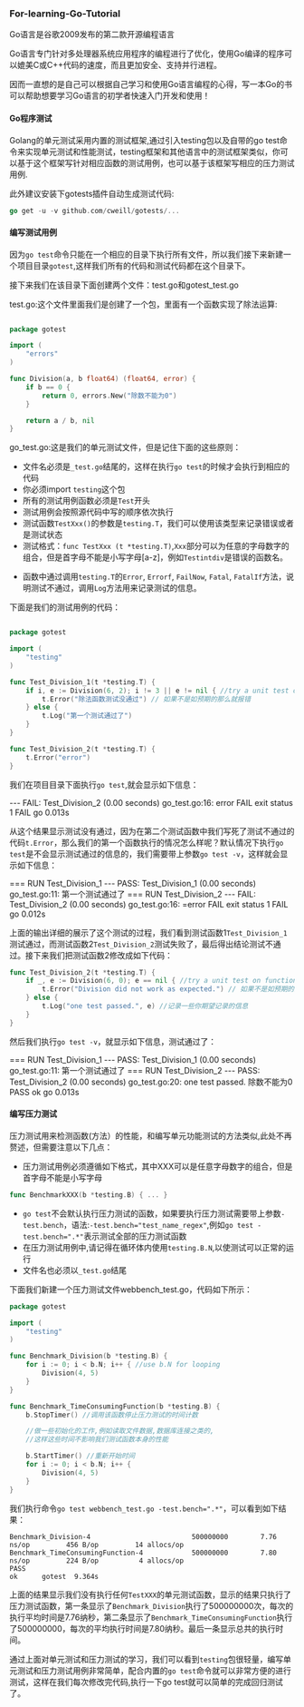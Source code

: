 ### For-learning-Go-Tutorial
Go语言是谷歌2009发布的第二款开源编程语言

Go语言专门针对多处理器系统应用程序的编程进行了优化，使用Go编译的程序可以媲美C或C++代码的速度，而且更加安全、支持并行进程。

因而一直想的是自己可以根据自己学习和使用Go语言编程的心得，写一本Go的书可以帮助想要学习Go语言的初学者快速入门开发和使用！

#### Go程序测试

Golang的单元测试采用内置的测试框架,通过引入testing包以及自带的go test命令来实现单元测试和性能测试，testing框架和其他语言中的测试框架类似，你可以基于这个框架写针对相应函数的测试用例，也可以基于该框架写相应的压力测试用例.

此外建议安装下gotests插件自动生成测试代码:
```go
go get -u -v github.com/cweill/gotests/...
```
#### 编写测试用例
因为`go test`命令只能在一个相应的目录下执行所有文件，所以我们接下来新建一个项目目录`gotest`,这样我们所有的代码和测试代码都在这个目录下。

接下来我们在该目录下面创建两个文件：test.go和gotest_test.go

test.go:这个文件里面我们是创建了一个包，里面有一个函数实现了除法运算:

```Go

package gotest

import (
	"errors"
)

func Division(a, b float64) (float64, error) {
	if b == 0 {
		return 0, errors.New("除数不能为0")
	}

	return a / b, nil
}

```

go_test.go:这是我们的单元测试文件，但是记住下面的这些原则：

* 文件名必须是`_test.go`结尾的，这样在执行`go test`的时候才会执行到相应的代码
* 你必须import `testing`这个包
* 所有的测试用例函数必须是`Test`开头
* 测试用例会按照源代码中写的顺序依次执行
* 测试函数`TestXxx()`的参数是`testing.T`，我们可以使用该类型来记录错误或者是测试状态
* 测试格式：`func TestXxx (t *testing.T)`,`Xxx`部分可以为任意的字母数字的组合，但是首字母不能是小写字母[a-z]，例如`Testintdiv`是错误的函数名。
- 函数中通过调用`testing.T`的`Error`, `Errorf`, `FailNow`, `Fatal`, `FatalIf`方法，说明测试不通过，调用`Log`方法用来记录测试的信息。
	
下面是我们的测试用例的代码：
	
```Go

package gotest

import (
	"testing"
)

func Test_Division_1(t *testing.T) {
	if i, e := Division(6, 2); i != 3 || e != nil { //try a unit test on function
		t.Error("除法函数测试没通过") // 如果不是如预期的那么就报错
	} else {
		t.Log("第一个测试通过了") 
	}
}

func Test_Division_2(t *testing.T) {
	t.Error("error")
}

```

我们在项目目录下面执行`go test`,就会显示如下信息：

--- FAIL: Test_Division_2 (0.00 seconds)
	go_test.go:16: error
FAIL
exit status 1
FAIL	go	0.013s

从这个结果显示测试没有通过，因为在第二个测试函数中我们写死了测试不通过的代码`t.Error`，那么我们的第一个函数执行的情况怎么样呢？默认情况下执行`go test`是不会显示测试通过的信息的，我们需要带上参数`go test -v`，这样就会显示如下信息：

=== RUN Test_Division_1
--- PASS: Test_Division_1 (0.00 seconds)
	go_test.go:11: 第一个测试通过了
=== RUN Test_Division_2
--- FAIL: Test_Division_2 (0.00 seconds)
	go_test.go:16: =error
FAIL
exit status 1
FAIL	go	0.012s

上面的输出详细的展示了这个测试的过程，我们看到测试函数1`Test_Division_1`测试通过，而测试函数2`Test_Division_2`测试失败了，最后得出结论测试不通过。接下来我们把测试函数2修改成如下代码：

```go
func Test_Division_2(t *testing.T) {
	if _, e := Division(6, 0); e == nil { //try a unit test on function
		t.Error("Division did not work as expected.") // 如果不是如预期的那么就报错
	} else {
		t.Log("one test passed.", e) //记录一些你期望记录的信息
	}
}	
```

然后我们执行`go test -v`，就显示如下信息，测试通过了：

=== RUN Test_Division_1
--- PASS: Test_Division_1 (0.00 seconds)
	go_test.go:11: 第一个测试通过了
=== RUN Test_Division_2
--- PASS: Test_Division_2 (0.00 seconds)
	go_test.go:20: one test passed. 除数不能为0
PASS
ok  	go	0.013s

#### 编写压力测试
压力测试用来检测函数(方法）的性能，和编写单元功能测试的方法类似,此处不再赘述，但需要注意以下几点：

* 压力测试用例必须遵循如下格式，其中XXX可以是任意字母数字的组合，但是首字母不能是小写字母

```go
func BenchmarkXXX(b *testing.B) { ... }
```

* `go test`不会默认执行压力测试的函数，如果要执行压力测试需要带上参数`-test.bench`，语法:`-test.bench="test_name_regex"`,例如`go test -test.bench=".*"`表示测试全部的压力测试函数
* 在压力测试用例中,请记得在循环体内使用`testing.B.N`,以使测试可以正常的运行
* 文件名也必须以`_test.go`结尾

下面我们新建一个压力测试文件webbench_test.go，代码如下所示：

```go
package gotest

import (
	"testing"
)

func Benchmark_Division(b *testing.B) {
	for i := 0; i < b.N; i++ { //use b.N for looping 
		Division(4, 5)
	}
}

func Benchmark_TimeConsumingFunction(b *testing.B) {
	b.StopTimer() //调用该函数停止压力测试的时间计数

	//做一些初始化的工作,例如读取文件数据,数据库连接之类的,
	//这样这些时间不影响我们测试函数本身的性能

	b.StartTimer() //重新开始时间
	for i := 0; i < b.N; i++ {
		Division(4, 5)
	}
}

```

我们执行命令`go test webbench_test.go -test.bench=".*"`，可以看到如下结果：
```
Benchmark_Division-4   	                     500000000	      7.76 ns/op	     456 B/op	      14 allocs/op
Benchmark_TimeConsumingFunction-4            500000000	      7.80 ns/op	     224 B/op	       4 allocs/op
PASS
ok  	gotest	9.364s
```

上面的结果显示我们没有执行任何`TestXXX`的单元测试函数，显示的结果只执行了压力测试函数，第一条显示了`Benchmark_Division`执行了500000000次，每次的执行平均时间是7.76纳秒，第二条显示了`Benchmark_TimeConsumingFunction`执行了500000000，每次的平均执行时间是7.80纳秒。最后一条显示总共的执行时间。

通过上面对单元测试和压力测试的学习，我们可以看到`testing`包很轻量，编写单元测试和压力测试用例非常简单，配合内置的`go test`命令就可以非常方便的进行测试，这样在我们每次修改完代码,执行一下go test就可以简单的完成回归测试了。

